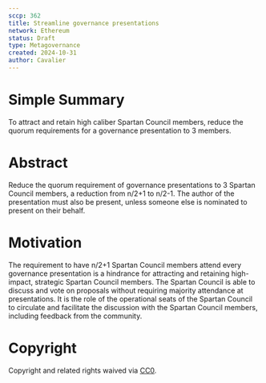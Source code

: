 ```yaml
---
sccp: 362
title: Streamline governance presentations
network: Ethereum
status: Draft
type: Metagovernance
created: 2024-10-31
author: Cavalier
---
```


# Simple Summary
To attract and retain high caliber Spartan Council members, reduce the quorum requirements for a governance presentation to 3 members. 

# Abstract
Reduce the quorum requirement of governance presentations to 3 Spartan Council members, a reduction from n/2+1 to n/2-1. The author of the presentation must also be present, unless someone else is nominated to present on their behalf.

# Motivation

The requirement to have n/2+1 Spartan Council members attend every governance presentation is a hindrance for attracting and retaining high-impact, strategic Spartan Council members. The Spartan Council is able to discuss and vote on proposals without requiring majority attendance at presentations. It is the role of the operational seats of the Spartan Council to circulate and facilitate the discussion with the Spartan Council members, including feedback from the community.

# Copyright
Copyright and related rights waived via [CC0](https://creativecommons.org/publicdomain/zero/1.0/).
